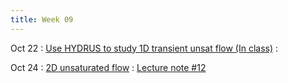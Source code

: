 ```yaml
---
title: Week 09
---
```


Oct 22
: [Use HYDRUS to study 1D transient unsat flow (In class)](https://guoporousmedialab.github.io/HWRS505-405-2024Fall/lecture/)
  : [](#)

Oct 24
: [2D unsaturated flow](https://guoporousmedialab.github.io/HWRS505-405-2024Fall/lecture/)
  : [Lecture note #12](https://d2l.arizona.edu/d2l/le/content/1506694/Home)